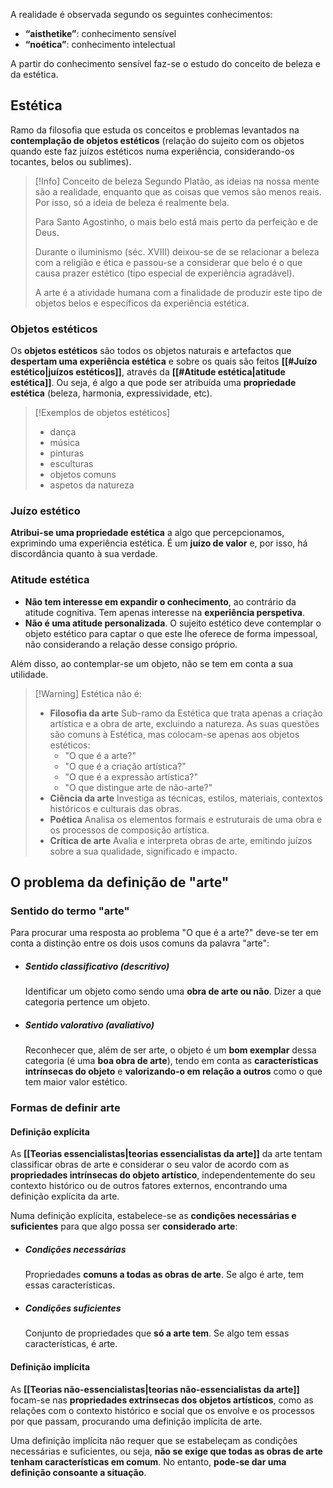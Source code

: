 A realidade é observada segundo os seguintes conhecimentos:
- **“aisthetike”**: conhecimento sensível
- **“noética”**: conhecimento intelectual

A partir do conhecimento sensível faz-se o estudo do conceito de beleza e da estética.

## Estética
Ramo da filosofia que estuda os conceitos e problemas levantados na **contemplação de objetos estéticos** (relação do sujeito com os objetos quando este faz juízos estéticos numa experiência, considerando-os tocantes, belos ou sublimes).

> [!Info] Conceito de beleza
> Segundo Platão, as ideias na nossa mente são a realidade, enquanto que as coisas que vemos são menos reais. Por isso, só a ideia de beleza é realmente bela.
> 
> Para Santo Agostinho, o mais belo está mais perto da perfeição e de Deus.
> 
> Durante o iluminismo (séc. XVIII) deixou-se de se relacionar a beleza com a religião e ética e passou-se a considerar que belo é o que causa prazer estético (tipo especial de experiência agradável).
> 
> A arte é a atividade humana com a finalidade de produzir este tipo de objetos belos e específicos da experiência estética.
### Objetos estéticos
Os **objetos estéticos** são todos os objetos naturais e artefactos que **despertam uma experiência estética** e sobre os quais são feitos **[[#Juízo estético|juízos estéticos]]**, através da **[[#Atitude estética|atitude estética]]**. Ou seja, é algo a que pode ser atribuída uma **propriedade estética** (beleza, harmonia, expressividade, etc).
>[!Exemplos de objetos estéticos]
>- dança
>- música
>- pinturas
>- esculturas
>- objetos comuns
>- aspetos da natureza

### Juízo estético
**Atribui-se uma propriedade estética** a algo que percepcionamos, exprimindo uma experiência estética. É um **juízo de valor** e, por isso, há discordância quanto à sua verdade.
### Atitude estética
- **Não tem interesse em expandir o conhecimento**, ao contrário da atitude cognitiva. Tem apenas interesse na **experiência perspetiva**.
- **Não é uma atitude personalizada**. O sujeito estético deve contemplar o objeto estético para captar o que este lhe oferece de forma impessoal, não considerando a relação desse consigo próprio.

Além disso, ao contemplar-se um objeto, não se tem em conta a sua utilidade.

>[!Warning] Estética não é:
> - **Filosofia da arte**
>	Sub-ramo da Estética que trata apenas a criação artística e a obra de arte, excluindo a natureza.
>	As suas questões são comuns à Estética, mas colocam-se apenas aos objetos estéticos:
>	- "O que é a arte?"
>	- "O que é a criação artística?"
>	- "O que é a expressão artística?"
>	- "O que distingue arte de não-arte?"
>- **Ciência da arte**
>	Investiga as técnicas, estilos, materiais, contextos históricos e culturais das obras.
>- **Poética**
>	Analisa os elementos formais e estruturais de uma obra e os processos de composição artística.
>- **Crítica de arte**
>	Avalia e interpreta obras de arte, emitindo juízos sobre a sua qualidade, significado e impacto.
## O problema da definição de "arte"
### Sentido do termo "arte"
Para procurar uma resposta ao problema "O que é a arte?" deve-se ter em conta a distinção entre os dois usos comuns da palavra "arte":
- ##### Sentido classificativo (descritivo)
	Identificar um objeto como sendo uma **obra de arte ou não**. Dizer a que categoria pertence um objeto.
- ##### Sentido valorativo (avaliativo)
	Reconhecer que, além de ser arte, o objeto é um **bom exemplar** dessa categoria (é uma **boa obra de arte**), tendo em conta as **características intrínsecas do objeto** e **valorizando-o em relação a outros** como o que tem maior valor estético.

### Formas de definir arte

#### Definição explícita
As **[[Teorias essencialistas|teorias essencialistas da arte]]** da arte tentam classificar obras de arte e considerar o seu
valor de acordo com as **propriedades intrínsecas do objeto artístico**, independentemente do seu contexto histórico ou de outros fatores externos, encontrando uma definição explícita da arte.

Numa definição explícita, estabelece-se as **condições necessárias e suficientes** para que algo possa ser **considerado arte**:
- ##### Condições necessárias
	Propriedades **comuns a todas as obras de arte**.
	Se algo é arte, tem essas características.
- ##### Condições suficientes
	Conjunto de propriedades que **só a arte tem**.
	Se algo tem essas características, é arte.
#### Definição implícita
As **[[Teorias não-essencialistas|teorias não-essencialistas da arte]]** focam-se nas **propriedades extrínsecas dos objetos artísticos**, como as relações com o contexto histórico e social que os envolve e os processos por que passam, procurando uma definição implícita de arte.

Uma definição implícita não requer que se estabeleçam as condições necessárias e suficientes, ou seja, **não se exige que todas as obras de arte tenham características em comum**.
No entanto, **pode-se dar uma definição consoante a situação**.

